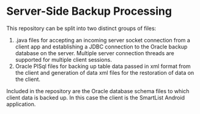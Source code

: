 # Server-Side Backup Processing
This repository can be split into two distinct groups of files:
1. .java files for accepting an incoming server socket connection from a client app and establishing a JDBC connection to the Oracle backup database on the server. Multiple server connection threads are supported for multiple client sessions.
2. Oracle PlSql files for backing up table data passed in xml format from the client and generation of data xml files for the restoration of data on the client.

Included in the repository are the Oracle database schema files to which client data is backed up. In this case the client is the SmartList Android application.

